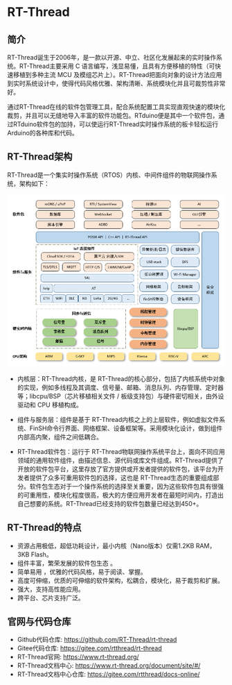 # RT-Thread

## 简介

RT-Thread诞生于2006年，是一款以开源、中立、社区化发展起来的实时操作系统。RT-Thread主要采用 C 语言编写，浅显易懂，且具有方便移植的特性（可快速移植到多种主流 MCU 及模组芯片上）。RT-Thread把面向对象的设计方法应用到实时系统设计中，使得代码风格优雅、架构清晰、系统模块化并且可裁剪性非常好。

通过RT-Thread在线的软件包管理工具，配合系统配置工具实现直观快速的模块化裁剪，并且可以无缝地导入丰富的软件功能包。RTduino便是其中一个软件包，通过RTduino软件包的加持，可以使运行RT-Thread实时操作系统的板卡轻松运行Arduino的各种库和代码。

## RT-Thread架构

RT-Thread是一个集实时操作系统（RTOS）内核、中间件组件的物联网操作系统，架构如下：

![framework](./figures/rt-thread-framework.png)

- 内核层：RT-Thread内核，是 RT-Thread的核心部分，包括了内核系统中对象的实现，例如多线程及其调度、信号量、邮箱、消息队列、内存管理、定时器等；libcpu/BSP（芯片移植相关文件 / 板级支持包）与硬件密切相关，由外设驱动和 CPU 移植构成。

- 组件与服务层：组件是基于 RT-Thread内核之上的上层软件，例如虚拟文件系统、FinSH命令行界面、网络框架、设备框架等。采用模块化设计，做到组件内部高内聚，组件之间低耦合。

- RT-Thread软件包：运行于 RT-Thread物联网操作系统平台上，面向不同应用领域的通用软件组件，由描述信息、源代码或库文件组成。RT-Thread提供了开放的软件包平台，这里存放了官方提供或开发者提供的软件包，该平台为开发者提供了众多可重用软件包的选择，这也是 RT-Thread生态的重要组成部分。软件包生态对于一个操作系统的选择至关重要，因为这些软件包具有很强的可重用性，模块化程度很高，极大的方便应用开发者在最短时间内，打造出自己想要的系统。RT-Thread已经支持的软件包数量已经达到450+。


## RT-Thread的特点

- 资源占用极低，超低功耗设计，最小内核（Nano版本）仅需1.2KB RAM，3KB Flash。
- 组件丰富，繁荣发展的软件包生态 。
- 简单易用 ，优雅的代码风格，易于阅读、掌握。
- 高度可伸缩，优质的可伸缩的软件架构，松耦合，模块化，易于裁剪和扩展。
- 强大，支持高性能应用。
- 跨平台、芯片支持广泛。

## 官网与代码仓库

- Github代码仓库: https://github.com/RT-Thread/rt-thread
- Gitee代码仓库: https://gitee.com/rtthread/rt-thread
- RT-Thread官网: https://www.rt-thread.org/
- RT-Thread文档中心: https://www.rt-thread.org/document/site/#/
- RT-Thread文档中心仓库: https://gitee.com/rtthread/docs-online/
